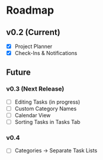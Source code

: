 # Roadmap

## v0.2 (Current)
- [x] Project Planner
- [x] Check-Ins & Notifications

## Future

### v0.3 (Next Release)
- [ ] Editing Tasks (in progress)
- [ ] Custom Category Names
- [ ] Calendar View
- [ ] Sorting Tasks in Tasks Tab

### v0.4
- [ ] Categories → Separate Task Lists